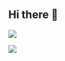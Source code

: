 ## Hi there 👋

<!--
**Kota-35/Kota-35** is a ✨ _special_ ✨ repository because its `README.md` (this file) appears on your GitHub profile.

Here are some ideas to get you started:

- 🔭 I’m currently working on ...
- 🌱 I’m currently learning ...
- 👯 I’m looking to collaborate on ...
- 🤔 I’m looking for help with ...
- 💬 Ask me about ...
- 📫 How to reach me: ...
- 😄 Pronouns: ...
- ⚡ Fun fact: ...
-->

![](https://github-readme-stats.vercel.app/api/top-langs?username=Kota-35&show_icons=true&locale=en&layout=compact)


![](https://github-profile-summary-cards.vercel.app/api/cards/profile-details?username=Kota-35&theme=2077)
